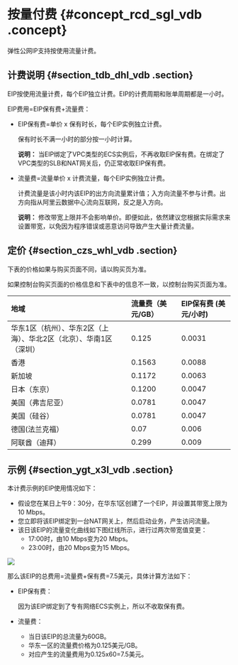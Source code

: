 # 按量付费 {#concept_rcd_sgl_vdb .concept}

弹性公网IP支持按使用流量计费。

## 计费说明 {#section_tdb_dhl_vdb .section}

EIP按使用流量计费，每个EIP独立计费。EIP的计费周期和账单周期都是一小时。

EIP费用=EIP保有费+流量费：

-   EIP保有费=单价 x 保有时长，每个EIP实例独立计费。

    保有时长不满一小时的部分按一小时计算。

    **说明：** 当EIP绑定了VPC类型的ECS实例后，不再收取EIP保有费。在绑定了VPC类型的SLB和NAT网关后，仍正常收取EIP保有费。

-   流量费=流量单价 x 计费流量，每个EIP实例独立计费。

    计费流量是该小时内该EIP的出方向流量累计值；入方向流量不参与计费。出方向指从阿里云数据中心流向互联网，反之是入方向。

    **说明：** 修改带宽上限并不会影响单价。即便如此，依然建议您根据实际需求来设置带宽，以免因为程序错误或恶意访问导致产生大量计费流量。


## 定价 {#section_czs_whl_vdb .section}

下表的价格如果与购买页面不同，请以购买页为准。

如果控制台购买页面的价格信息和下表中的信息不一致，以控制台购买页面为准。

|地域|流量费（美元/GB）|EIP保有费 \(美元/小时\)|
|:-|:---------|:---------------|
|华东1区（杭州）、华东2区（上海）、华北2区（北京）、华南1区（深圳）|0.125|0.0031|
|香港|0.1563|0.0088|
|新加坡|0.1172|0.0063|
|日本（东京）|0.1200|0.0047|
|美国（弗吉尼亚）|0.0781|0.0047|
|美国（硅谷）|0.0781|0.0047|
|德国\(法兰克福）|0.07|0.006|
|阿联酋（迪拜）|0.299|0.009|

## 示例 {#section_ygt_x3l_vdb .section}

本计费示例的EIP使用情况如下：

-   假设您在某日上午9：30分，在华东1区创建了一个EIP，并设置其带宽上限为10 Mbps。
-   您立即将该EIP绑定到一台NAT网关上，然后启动业务，产生访问流量。
-   该日该EIP的流量变化曲线如下图红线所示，进行过两次带宽值变更：
    -   17:00时，由10 Mbps变为20 Mbps。
    -   23:00时，由20 Mbps变为15 Mbps。

![](http://static-aliyun-doc.oss-cn-hangzhou.aliyuncs.com/assets/img/12818/15339000126215_zh-CN.png)

那么该EIP的总费用=流量费+保有费=7.5美元，具体计算方法如下：

-   EIP保有费：

    因为该EIP绑定到了专有网络ECS实例上，所以不收取保有费。

-   流量费：
    -   当日该EIP的总流量为60GB。
    -   华东一区的流量费价格为0.125美元/GB。
    -   对应产生的流量费用为0.125x60=7.5美元。

